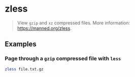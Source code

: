 # zless

> View `gzip` and `xz` compressed files. More information: <https://manned.org/zless>.

## Examples

### Page through a `gzip` compressed file with `less`

```bash
zless file.txt.gz
```
